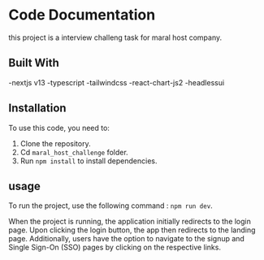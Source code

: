 # Code Documentation

this project is a interview challeng task for maral host company.

## Built With

-nextjs v13
-typescript
-tailwindcss
-react-chart-js2
-headlessui

## Installation

To use this code, you need to:

1. Clone the repository.
2. Cd `maral_host_challenge` folder.
3. Run `npm install` to install dependencies.

## usage

To run the project, use the following command : `npm run dev`.

When the project is running, the application initially redirects to the login page. Upon clicking the login button, the app then redirects to the landing page. Additionally, users have the option to navigate to the signup and Single Sign-On (SSO) pages by clicking on the respective links.
